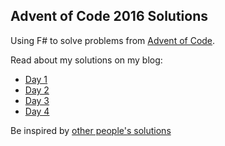 ## Advent of Code 2016 Solutions

Using F# to solve problems from [Advent of Code](http://adventofcode.com).

Read about my solutions on my blog:

 - [Day 1](http://markheath.net/post/aoc-2016-day1)
 - [Day 2](http://markheath.net/post/aoc-2016-day2)
 - [Day 3](http://markheath.net/post/aoc-2016-day3) 
 - [Day 4](http://markheath.net/post/aoc-2016-day4)
  
Be inspired by [other people's solutions](https://www.reddit.com/r/adventofcode/)